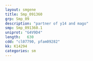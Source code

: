```yaml
---
layout: smgene
title: Smp_091360
grp: Smp_09
description: "partner of y14 and mago"
smp: Smp_091360.1
uniprot: "G4V9D4"
length:   630
cdd: "cl07790, pfam09282"
kk: K14294
categories: sm
---
```

